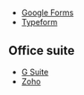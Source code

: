 #

- [Google Forms](https://www.google.com/forms/)
- [Typeform](https://www.typeform.com/)

## Office suite

- [G Suite](https://gsuite.google.com/)
- [Zoho](https://www.zoho.com/)


